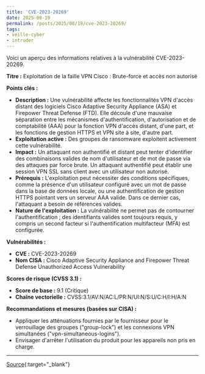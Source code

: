 ```yaml
---
title: 'CVE-2023-20269'
date: 2025-08-19
permalink: /posts/2025/08/19/cve-2023-20269/
tags:
- veille-cyber
- intruder
---
```

Voici un aperçu des informations relatives à la vulnérabilité CVE-2023-20269.

**Titre :** Exploitation de la faille VPN Cisco : Brute-force et accès non autorisé

**Points clés :**

*   **Description :** Une vulnérabilité affecte les fonctionnalités VPN d'accès distant des logiciels Cisco Adaptive Security Appliance (ASA) et Firepower Threat Defense (FTD). Elle découle d'une mauvaise séparation entre les mécanismes d'authentification, d'autorisation et de comptabilité (AAA) pour la fonction VPN d'accès distant, d'une part, et les fonctions de gestion HTTPS et VPN site à site, d'autre part.
*   **Exploitation active :** Des groupes de ransomware exploitent activement cette vulnérabilité.
*   **Impact :** Un attaquant non authentifié et distant peut tenter d'identifier des combinaisons valides de nom d'utilisateur et de mot de passe via des attaques par force brute. Un attaquant authentifié peut établir une session VPN SSL sans client avec un utilisateur non autorisé.
*   **Prérequis :** L'exploitation peut nécessiter des conditions spécifiques, comme la présence d'un utilisateur configuré avec un mot de passe dans la base de données locale, ou une authentification de gestion HTTPS pointant vers un serveur AAA valide. Dans ce dernier cas, l'attaquant a besoin de références valides.
*   **Nature de l'exploitation :** La vulnérabilité ne permet pas de contourner l'authentification ; des identifiants valides sont toujours requis, y compris un second facteur si l'authentification multifacteur (MFA) est configurée.

**Vulnérabilités :**

*   **CVE :** CVE-2023-20269
*   **Nom CISA :** Cisco Adaptive Security Appliance and Firepower Threat Defense Unauthorized Access Vulnerability

**Scores de risque (CVSS 3.1) :**

*   **Score de base :** 9.1 (Critique)
*   **Chaîne vectorielle :** CVSS:3.1/AV:N/AC:L/PR:N/UI:N/S:U/C:H/I:H/A:N

**Recommandations et mesures (basées sur CISA) :**

*   Appliquer les atténuations fournies par le fournisseur pour le verrouillage des groupes ("group-lock") et les connexions VPN simultanées ("vpn-simultaneous-logins").
*   Envisager d'arrêter l'utilisation du produit pour les appareils non pris en charge.

---
[Source](https://cvemon.intruder.io/cves/CVE-2023-20269){:target="_blank"}
